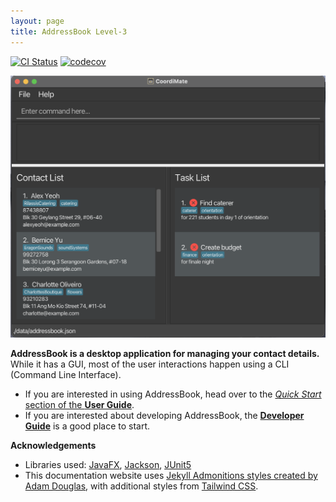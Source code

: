 ```yaml
---
layout: page
title: AddressBook Level-3
---
```


[![CI Status](https://github.com/AY2324S1-CS2103T-T10-2/tp/workflows/Java%20CI/badge.svg)](https://github.com/AY2324S1-CS2103T-T10-2/tp/actions)
[![codecov](https://codecov.io/gh/AY2324S1-CS2103T-T10-2/tp/graph/badge.svg)](https://app.codecov.io/gh/AY2324S1-CS2103T-T10-2/tp)

![Ui](images/Ui.png)

**AddressBook is a desktop application for managing your contact details.** While it has a GUI, most of the user interactions happen using a CLI (Command Line Interface).

* If you are interested in using AddressBook, head over to the [_Quick Start_ section of the **User Guide**](UserGuide.html#quick-start).
* If you are interested about developing AddressBook, the [**Developer Guide**](DeveloperGuide.html) is a good place to start.


**Acknowledgements**

* Libraries used: [JavaFX](https://openjfx.io/), [Jackson](https://github.com/FasterXML/jackson), [JUnit5](https://github.com/junit-team/junit5)
* This documentation website uses [Jekyll Admonitions styles created by Adam Douglas](https://www.adamsdesk.com/posts/admonitions-jekyll/), with additional styles from [Tailwind CSS](https://tailwindcss.com).
